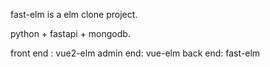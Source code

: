 fast-elm is a elm clone project.

python + fastapi + mongodb.


front end : vue2-elm
admin end: vue-elm
back end: fast-elm